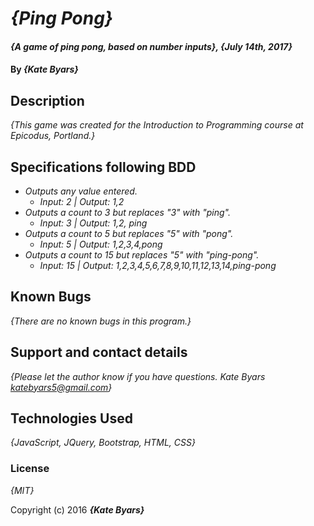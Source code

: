 # _{Ping Pong}_

#### _{A game of ping pong, based on number inputs}, {July 14th, 2017}_

#### By _**{Kate Byars}**_

## Description

_{This game was created for the Introduction to Programming course at Epicodus, Portland.}_

## Specifications following BDD

* _Outputs any value entered._
  * _Input: 2 | Output: 1,2_
* _Outputs a count to 3 but replaces "3" with "ping"._
  * _Input: 3 | Output: 1,2, ping_
* _Outputs a count to 5 but replaces "5" with "pong"._
  * _Input: 5 | Output: 1,2,3,4,pong_
* _Outputs a count to 15 but replaces "5" with "ping-pong"._
  * _Input: 15 | Output: 1,2,3,4,5,6,7,8,9,10,11,12,13,14,ping-pong_

## Known Bugs

_{There are no known bugs in this program.}_

## Support and contact details

_{Please let the author know if you have questions. Kate Byars katebyars5@gmail.com}_

## Technologies Used

_{JavaScript, JQuery, Bootstrap, HTML, CSS}_

### License

*{MIT}*

Copyright (c) 2016 **_{Kate Byars}_**
